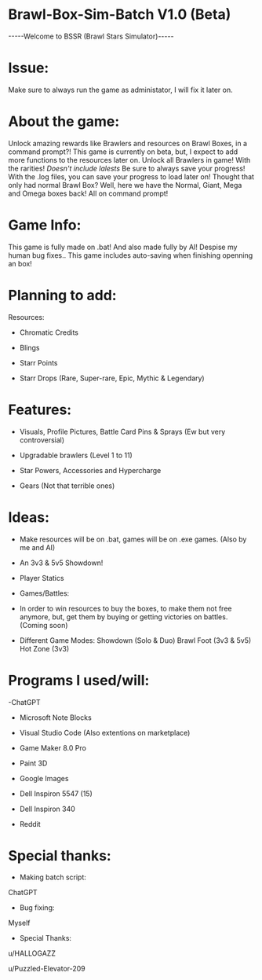 # Brawl-Box-Sim-Batch V1.0 (Beta)

-----Welcome to BSSR (Brawl Stars Simulator)-----

# Issue:

Make sure to always run the game as administator, I will fix it later on.

# About the game:

Unlock amazing rewards like Brawlers and resources on Brawl Boxes, in a command prompt?!
This game is currently on beta, but, I expect to add more functions to the resources later on.
Unlock all Brawlers in game! With the rarities! *Doesn't include lalests*
Be sure to always save your progress! With the .log files, you can save your progress to load later on!
Thought that only had normal Brawl Box? Well, here we have the Normal, Giant, Mega and Omega boxes back! All on command prompt!

# Game Info:
This game is fully made on .bat!
And also made fully by AI! Despise my human bug fixes..
This game includes auto-saving when finishing openning an box! 

# Planning to add:

Resources:

- Chromatic Credits

- Blings

- Starr Points

- Starr Drops (Rare, Super-rare, Epic, Mythic & Legendary)

# Features:

- Visuals, Profile Pictures, Battle Card Pins & Sprays (Ew but very controversial)

- Upgradable brawlers (Level 1 to 11)

- Star Powers, Accessories and Hypercharge

- Gears (Not that terrible ones)

# Ideas:

- Make resources will be on .bat, games will be on .exe games. (Also by me and AI)

- An 3v3 & 5v5 Showdown! 

- Player Statics

- Games/Battles:
 - In order to win resources to buy the boxes, to make them not free  anymore, but, get them by buying or getting victories on battles. (Coming soon)

 - Different Game Modes:
 Showdown (Solo & Duo)
 Brawl Foot (3v3 & 5v5)
 Hot Zone (3v3)

# Programs I used/will:

 -ChatGPT

- Microsoft Note Blocks

- Visual Studio Code (Also extentions on marketplace)

- Game Maker 8.0 Pro

- Paint 3D

- Google Images

- Dell Inspiron 5547 (15)

- Dell Inspiron 340 

- Reddit

# Special thanks:

- Making batch script:

ChatGPT

- Bug fixing:

Myself 

- Special Thanks:

u/HALLOGAZZ

u/Puzzled-Elevator-209

